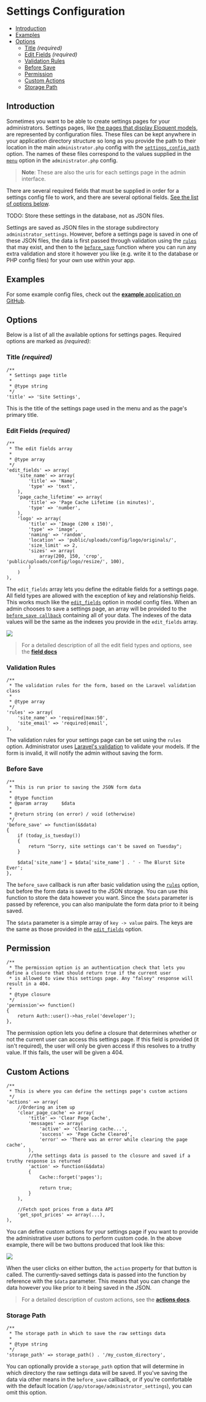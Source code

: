 # Settings Configuration

- [Introduction](#introduction)
- [Examples](#examples)
- [Options](#options)
    - [Title](#title) *(required)*
    - [Edit Fields](#edit-fields) *(required)*
    - [Validation Rules](#validation-rules)
    - [Before Save](#before-save)
    - [Permission](#permission)
    - [Custom Actions](#custom-actions)
    - [Storage Path](#storage-path)

<a name="introduction"></a>
## Introduction

Sometimes you want to be able to create settings pages for your administrators. Settings pages, like [the pages that display Eloquent models](/docs/model-configuration.md), are represented by configuration files. These files can be kept anywhere in your application directory structure so long as you provide the path to their location in the main `administrator.php` config with the [`settings_config_path`](/docs/configuration.md#settings-config-path) option. The names of these files correspond to the values supplied in the [`menu`](/docs/configuration.md#menu) option in the `administrator.php` config.

> **Note**: These are also the uris for each settings page in the admin interface.

There are several required fields that must be supplied in order for a settings config file to work, and there are several optional fields. [See the list of options below](#options).

TODO: Store these settings in the database, not as JSON files.

Settings are saved as JSON files in the storage subdirectory `administrator_settings`. However, before a settings page is saved in one of these JSON files, the data is first passed through validation using the [`rules`](#validation-rules) that may exist, and then to the [`before_save`](#before-save) function where you can run any extra validation and store it however you like (e.g. write it to the database or PHP config files) for your own use within your app.

<a name="examples"></a>
## Examples

For some example config files, check out the [**example** application on GitHub](https://github.com/ddpro/example).

<a name="options"></a>
## Options

Below is a list of all the available options for settings pages. Required options are marked as *(required)*:

<a name="title"></a>
### Title *(required)*

    /**
     * Settings page title
     *
     * @type string
     */
    'title' => 'Site Settings',

This is the title of the settings page used in the menu and as the page's primary title.

<a name="edit-fields"></a>
### Edit Fields *(required)*

    /**
     * The edit fields array
     *
     * @type array
     */
    'edit_fields' => array(
        'site_name' => array(
            'title' => 'Name',
            'type' => 'text',
        ),
        'page_cache_lifetime' => array(
            'title' => 'Page Cache Lifetime (in minutes)',
            'type' => 'number',
        ),
        'logo' => array(
            'title' => 'Image (200 x 150)',
            'type' => 'image',
            'naming' => 'random',
            'location' => 'public/uploads/config/logo/originals/',
            'size_limit' => 2,
            'sizes' => array(
                array(200, 150, 'crop', 'public/uploads/config/logo/resize/', 100),
            )
        )
    ),

The `edit_fields` array lets you define the editable fields for a settings page. All field types are allowed with the exception of key and relationship fields. This works much like the [`edit_fields`](/docs/model-configuration.md#edit-fields) option in model config files. When an admin chooses to save a settings page, an array will be provided to the [`before_save callback`](#before-save) containing all of your data. The indexes of the data values will be the same as the indexes you provide in the `edit_fields` array.

<img src="https://raw.github.com/FrozenNode/Laravel-Administrator/master/examples/images/settings-overview.png" />

> For a detailed description of all the edit field types and options, see the **[field docs](/docs/fields)**

<a name="validation-rules"></a>
### Validation Rules

    /**
     * The validation rules for the form, based on the Laravel validation class
     *
     * @type array
     */
    'rules' => array(
        'site_name' => 'required|max:50',
        'site_email' => 'required|email',
    ),

The validation rules for your settings page can be set using the `rules` option. Administrator uses [Laravel's validation](http://laravel.com/docs/validation) to validate your models. If the form is invalid, it will notify the admin without saving the form.

<a name="before-save"></a>
### Before Save

    /**
     * This is run prior to saving the JSON form data
     *
     * @type function
     * @param array     $data
     *
     * @return string (on error) / void (otherwise)
     */
    'before_save' => function(&$data)
    {
        if (today_is_tuesday())
        {
            return "Sorry, site settings can't be saved on Tuesday";
        }

        $data['site_name'] = $data['site_name'] . ' - The Blurst Site Ever';
    },

The `before_save` callback is run after basic validation using the [`rules`](#validation-rules) option, but before the form data is saved to the JSON storage. You can use this function to store the data however you want. Since the `$data` parameter is passed by reference, you can also manipulate the form data prior to it being saved.

The `$data` parameter is a simple array of `key -> value` pairs. The keys are the same as those provided in the [`edit_fields`](#edit-fields) option.

<a name="permission"></a>
## Permission

    /**
     * The permission option is an authentication check that lets you define a closure that should return true if the current user
     * is allowed to view this settings page. Any "falsey" response will result in a 404.
     *
     * @type closure
     */
    'permission'=> function()
    {
        return Auth::user()->has_role('developer');
    },

The permission option lets you define a closure that determines whether or not the current user can access this settings page. If this field is provided (it isn't required), the user will only be given access if this resolves to a truthy value. If this fails, the user will be given a 404.

<a name="custom-actions"></a>
## Custom Actions

    /**
     * This is where you can define the settings page's custom actions
     */
    'actions' => array(
        //Ordering an item up
        'clear_page_cache' => array(
            'title' => 'Clear Page Cache',
            'messages' => array(
                'active' => 'Clearing cache...',
                'success' => 'Page Cache Cleared',
                'error' => 'There was an error while clearing the page cache',
            ),
            //the settings data is passed to the closure and saved if a truthy response is returned
            'action' => function(&$data)
            {
                Cache::forget('pages');

                return true;
            }
        ),

        //Fetch spot prices from a data API
        'get_spot_prices' => array(...),
    ),

You can define custom actions for your settings page if you want to provide the administrative user buttons to perform custom code. In the above example, there will be two buttons produced that look like this:

<img src="https://raw.github.com/FrozenNode/Laravel-Administrator/master/examples/images/custom-actions-settings.png" />

When the user clicks on either button, the `action` property for that button is called. The currently-saved settings data is passed into the function by reference with the `$data` parameter. This means that you can change the data however you like prior to it being saved in the JSON.

> For a detailed description of custom actions, see the **[actions docs](/docs/actions)**.

<a name="storage-path"></a>
### Storage Path

    /**
     * The storage path in which to save the raw settings data
     *
     * @type string
     */
    'storage_path' => storage_path() . '/my_custom_directory',

You can optionally provide a `storage_path` option that will determine in which directory the raw settings data will be saved. If you've saving the data via other means in the `before_save` callback, or if you're comfortable with the default location (`/app/storage/administrator_settings`), you can omit this option.
